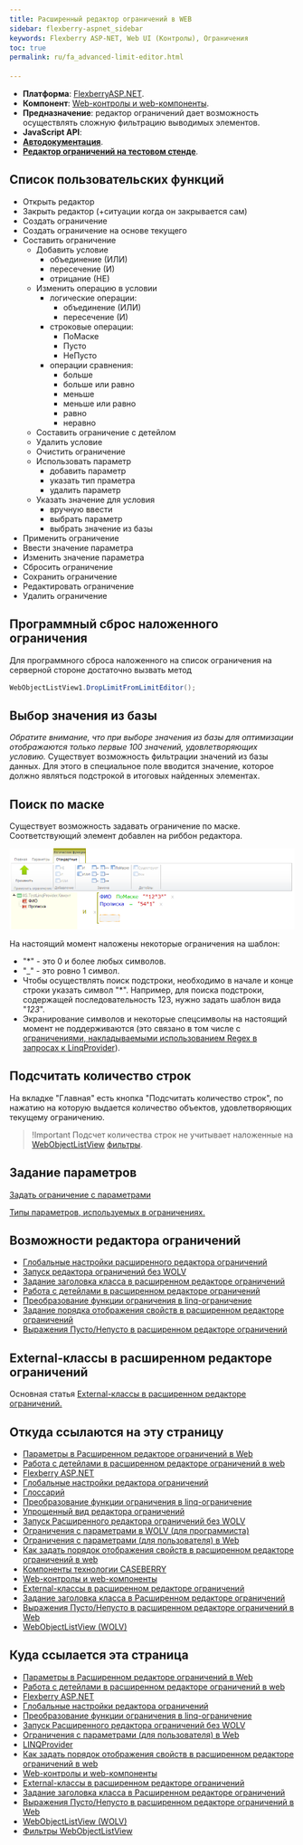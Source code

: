 ```yaml
---
title: Расширенный редактор ограничений в WEB
sidebar: flexberry-aspnet_sidebar
keywords: Flexberry ASP-NET, Web UI (Контролы), Ограничения
toc: true
permalink: ru/fa_advanced-limit-editor.html

---
```


* **Платформа**: [FlexberryASP.NET](fa_flexberry-a-s-p-n-e-t.html).
* **Компонент**: [Web-контролы и web-компоненты](fa_web-controls.html).
* **Предназначение**: редактор ограничений дает возможность осуществлять сложную фильтрацию выводимых элементов.
* **JavaScript API**:
* **[Автодокументация]()**.
* **[Редактор ограничений на тестовом стенде](http://ru:6158/ErrorForm.aspx)**.

## Список пользовательских функций

* Открыть редактор
* Закрыть редактор (+ситуации когда он закрывается сам)
* Создать ограничение
* Создать ограничение на основе текущего
* Составить ограничение
    + Добавить условие
        - объединение (ИЛИ)
        - пересечение (И)
        - отрицание (НЕ)
    + Изменить операцию в условии
        - логические операции:
            - объединение (ИЛИ)
            - пересечение (И)
        - строковые операции:
            - ПоМаске
            - Пусто
            - НеПусто
        - операции сравнения:
            - больше
            - больше или равно
            - меньше
            - меньше или равно
            - равно
            - неравно
    + Составить ограничение с детейлом
    + Удалить условие
    + Очистить ограничение
    + Использовать параметр
        - добавить параметр
        - указать тип праметра
        - удалить параметр
    + Указать значение для условия
        - вручную ввести
        - выбрать параметр
        - выбрать значение из базы
* Применить ограничение
* Ввести значение параметра
* Изменить значение параметра
* Сбросить ограничение
* Сохранить ограничение
* Редактировать ограничение
* Удалить ограничение

## Программный сброс наложенного ограничения
Для программного сброса наложенного на список ограничения на серверной стороне достаточно вызвать метод

```csharp
WebObjectListView1.DropLimitFromLimitEditor();
```

## Выбор значения из базы
*Обратите внимание, что при выборе значения из базы для оптимизации отображаются только первые 100 значений, удовлетворяющих условию.* 
Существует возможность фильтрации значений из базы данных. Для этого в специальное поле вводится значение, которое должно являться подстрокой в итоговых найденных элементах.

## Поиск по маске
Существует возможность задавать ограничение по маске. Соответствующий элемент добавлен на риббон редактора. 

![](/images/pages/products/flexberry-aspnet/ogranicheniye/limit-editor.png)

На настоящий момент наложены некоторые ограничения на шаблон:
* "*" - это 0 и более любых символов.
* "_" - это ровно 1 символ.
* Чтобы осуществлять поиск подстроки, необходимо в начале и конце строки указать символ "*". Например, для поиска подстроки, содержащей последовательность 123, нужно задать шаблон вида "*123*".
* Экранирование символов и некоторые спецсимволы на настоящий момент не поддерживаются (это связано в том числе с [ограничениями, накладываемыми использованием Regex в запросах к LinqProvider](https://flexberry.github.io/ru/fo_l-i-n-q-provider.html)).

## Подсчитать количество строк
На вкладке "Главная" есть кнопка "Подсчитать количество строк", по нажатию на которую выдается количество объектов, удовлетворяющих текущему ограничению.

>!Important
>Подсчет количества строк не учитывает наложенные на [WebObjectListView](web-object-list-view.html) [фильтры](fa_w-o-l-v-filters.html).


## Задание параметров
[Задать ограничение с параметрами](fa_limit-with-parameters-for-user.html)

[Типы параметров, используемых в ограничениях.](fa_advanced-limit-editor-parameters.html)

## Возможности редактора ограничений

* [Глобальные настройки расширенного редактора ограничений](fa_global-web-limit-editor-settings.html)
* [Запуск редактора ограничений без WOLV](fa_limit-editor-without-w-o-l-v.html)
* [Задание заголовка класса в расширенном редакторе ограничений](fa_web-limit-editor-class-caption.html)
* [Работа с детейлами в расширенном редакторе ограничений](fa_details-at-adv-limit-editor.html)
* [Преобразование функции ограничения в linq-ограничение](fo_lcs-to-linq.html)
* [Задание порядка отображения свойств в расширенном редакторе ограничений](fa_set-prop-order-at-web-adv-limit-editor.html)
* [Выражения Пусто/Непусто в расширенном редакторе ограничений]()

## External-классы в расширенном редакторе ограничений
Основная статья [External-классы в расширенном редакторе ограничений.](fa_web-limit-editor-and-external-class.html)

## Откуда ссылаются на эту страницу

* [Параметры в Расширенном редакторе ограничений в Web](fa_advanced-limit-editor-parameters.html)
* [Работа с детейлами в расширенном редакторе ограничений в web](fa_details-at-adv-limit-editor.html)
* [Flexberry ASP.NET](fa_flexberry-a-s-p-n-e-t.html)
* [Глобальные настройки редактора ограничений](fa_global-web-limit-editor-settings.html)
* [Глоссарий](glossary.html)
* [Преобразование функции ограничения в linq-ограничение](fo_lcs-to-linq.html)
* [Упрощенный вид редактора ограничений](fw_limit-editor-simple-view.html)
* [Запуск Расширенного редактора ограничений без WOLV](fa_limit-editor-without-w-o-l-v.html)
* [Ограничения с параметрами в WOLV (для программиста)](fa_limit-with-parameters-for-developer.html)
* [Ограничения с параметрами (для пользователя) в Web](fa_limit-with-parameters-for-user.html)
* [Как задать порядок отображения свойств в расширенном редакторе ограничений в web](fa_set-prop-order-at-web-adv-limit-editor.html)
* [Компоненты технологии CASEBERRY]()
* [Web-контролы и web-компоненты](fa_web-controls.html)
* [External-классы в расширенном редакторе ограничений](fa_web-limit-editor-and-external-class.html)
* [Задание заголовка класса в Расширенном редакторе ограничений](fa_web-limit-editor-class-caption.html)
* [Выражения Пусто/Непусто в расширенном редакторе ограничений в Web](fa_web-limit-editor-is-null.html)
* [WebObjectListView (WOLV)]()

## Куда ссылается эта страница

* [Параметры в Расширенном редакторе ограничений в Web](fa_advanced-limit-editor-parameters.html)
* [Работа с детейлами в расширенном редакторе ограничений в web](fa_details-at-adv-limit-editor.html)
* [Flexberry ASP.NET](fa_flexberry-a-s-p-n-e-t.html)
* [Глобальные настройки редактора ограничений](fa_global-web-limit-editor-settings.html)
* [Преобразование функции ограничения в linq-ограничение](fo_lcs-to-linq.html)
* [Запуск Расширенного редактора ограничений без WOLV](fa_limit-editor-without-w-o-l-v.html)
* [Ограничения с параметрами (для пользователя) в Web](fa_limit-with-parameters-for-user.html)
* [LINQProvider](fo_l-i-n-q-provider.html)
* [Как задать порядок отображения свойств в расширенном редакторе ограничений в web](fa_set-prop-order-at-web-adv-limit-editor.html)
* [Web-контролы и web-компоненты](fa_web-controls.html)
* [External-классы в расширенном редакторе ограничений](fa_web-limit-editor-and-external-class.html)
* [Задание заголовка класса в Расширенном редакторе ограничений](fa_web-limit-editor-class-caption.html)
* [Выражения Пусто/Непусто в расширенном редакторе ограничений в Web](fa_web-limit-editor-is-null.html)
* [WebObjectListView (WOLV)]()
* [Фильтры WebObjectListView](fa_w-o-l-v-filters.html)